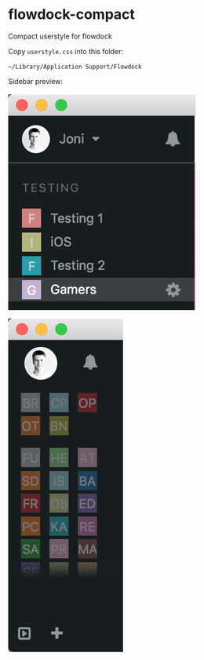 # flowdock-compact
Compact userstyle for flowdock

Copy `userstyle.css` into this folder:

```
~/Library/Application Support/Flowdock
```

Sidebar preview:

![Sidebar](images/sidebar.png)

![Sidebar compact](images/sidebar-compact.png)

